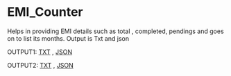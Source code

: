 # EMI_Counter
Helps in providing EMI details such as total , completed, pendings and goes on to list its months. Output is Txt and json

OUTPUT1:
[TXT](https://github.com/dineshr93/EMI_Counter/blob/master/Dinesh_Car_EMI.txt) , 
[JSON](https://github.com/dineshr93/EMI_Counter/blob/master/Dinesh_Car_EMI.json)

OUTPUT2:
[TXT](https://github.com/dineshr93/EMI_Counter/blob/master/Dinesh_Insurance_EMI.txt) , 
[JSON](https://github.com/dineshr93/EMI_Counter/blob/master/Dinesh_Insurance_EMI.json)
